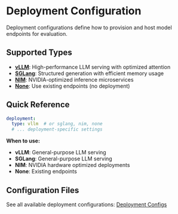 # Deployment Configuration

Deployment configurations define how to provision and host model endpoints for evaluation.

## Supported Types

- **[vLLM](vllm.md)**: High-performance LLM serving with optimized attention
- **[SGLang](sglang.md)**: Structured generation with efficient memory usage  
- **[NIM](nim.md)**: NVIDIA-optimized inference microservices
- **[None](none.md)**: Use existing endpoints (no deployment)

## Quick Reference

```yaml
deployment:
  type: vllm  # or sglang, nim, none
  # ... deployment-specific settings
```

**When to use:**
- **vLLM**: General-purpose LLM serving
- **SGLang**: General-purpose LLM serving
- **NIM**: NVIDIA hardware optimized deployments
- **None**: Existing endpoints

## Configuration Files

See all available deployment configurations: [Deployment Configs](../../../../packages/nemo-evaluator-launcher/src/nemo_evaluator_launcher/configs/deployment)

